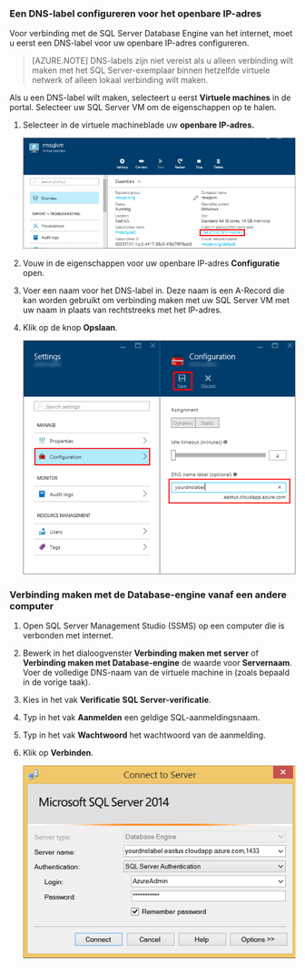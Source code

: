 ### Een DNS-label configureren voor het openbare IP-adres

Voor verbinding met de SQL Server Database Engine van het internet, moet u eerst een DNS-label voor uw openbare IP-adres configureren.

> [AZURE.NOTE] DNS-labels zijn niet vereist als u alleen verbinding wilt maken met het SQL Server-exemplaar binnen hetzelfde virtuele netwerk of alleen lokaal verbinding wilt maken.

Als u een DNS-label wilt maken, selecteert u eerst **Virtuele machines** in de portal. Selecteer uw SQL Server VM om de eigenschappen op te halen.

1. Selecteer in de virtuele machineblade uw **openbare IP-adres.**

    ![openbaar ip adres](./media/virtual-machines-sql-server-connection-steps/rm-public-ip-address.png)

2. Vouw in de eigenschappen voor uw openbare IP-adres **Configuratie** open.

3. Voer een naam voor het DNS-label in. Deze naam is een A-Record die kan worden gebruikt om verbinding maken met uw SQL Server VM met uw naam in plaats van rechtstreeks met het IP-adres.

4. Klik op de knop **Opslaan**.

    ![dns label](./media/virtual-machines-sql-server-connection-steps/rm-dns-label.png)

### Verbinding maken met de Database-engine vanaf een andere computer

1. Open SQL Server Management Studio (SSMS) op een computer die is verbonden met internet.

2. Bewerk in het dialoogvenster **Verbinding maken met server** of **Verbinding maken met Database-engine** de waarde voor **Servernaam**. Voer de volledige DNS-naam van de virtuele machine in (zoals bepaald in de vorige taak).

3. Kies in het vak **Verificatie** **SQL Server-verificatie**.

5. Typ in het vak **Aanmelden** een geldige SQL-aanmeldingsnaam.

6. Typ in het vak **Wachtwoord** het wachtwoord van de aanmelding.

7. Klik op **Verbinden**.

    ![ssms verbinden](./media/virtual-machines-sql-server-connection-steps/rm-ssms-connect.png)


<!--HONumber=Sep16_HO3-->


